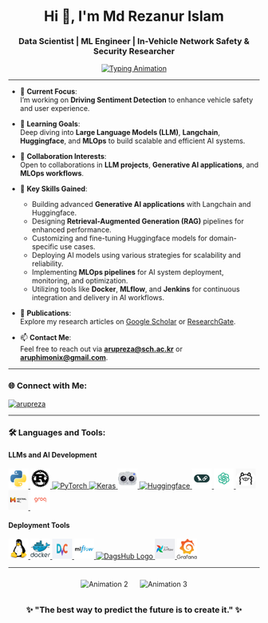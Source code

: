 <h1 align="center">Hi 👋, I'm Md Rezanur Islam</h1>
<h3 align="center">Data Scientist | ML Engineer | In-Vehicle Network Safety & Security Researcher</h3>

<p align="center">
  <a href="https://github.com/Arupreza">
    <img src="https://readme-typing-svg.demolab.com?font=Fira+Code&size=18&duration=4000&pause=1000&color=1A73E8&center=true&vCenter=true&width=800&lines=I+am+passionate+about+harnessing+the+power+of+Artificial+Intelligence.;With+a+background+in+in-vehicle+network+security+and+Machine+Learning.;My+work+spans+driving+behavior+analysis,+anomaly+detection,+LLM,;Computer+Vision,+and+in-vehicle+network+data+analysis." alt="Typing Animation" />
  </a>
</p>

---

- 🔭 **Current Focus**:  
  I’m working on **Driving Sentiment Detection** to enhance vehicle safety and user experience.

- 🌱 **Learning Goals**:  
  Deep diving into **Large Language Models (LLM)**, **Langchain**, **Huggingface**, and **MLOps** to build scalable and efficient AI systems.

- 👯 **Collaboration Interests**:  
  Open to collaborations in **LLM projects**, **Generative AI applications**, and **MLOps workflows**.

- 🤝 **Key Skills Gained**:  
  - Building advanced **Generative AI applications** with Langchain and Huggingface.  
  - Designing **Retrieval-Augmented Generation (RAG)** pipelines for enhanced performance.  
  - Customizing and fine-tuning Huggingface models for domain-specific use cases.  
  - Deploying AI models using various strategies for scalability and reliability.  
  - Implementing **MLOps pipelines** for AI system deployment, monitoring, and optimization.  
  - Utilizing tools like **Docker**, **MLflow**, and **Jenkins** for continuous integration and delivery in AI workflows.  

- 📝 **Publications**:  
  Explore my research articles on [Google Scholar](https://scholar.google.com/citations?user=x54whxoAAAAJ&hl=en) or [ResearchGate](https://www.researchgate.net/profile/Md-Islam-1381).

- 📫 **Contact Me**:  
  Feel free to reach out via **arupreza@sch.ac.kr** or **aruphimonix@gmail.com**.

---

<h3 align="left">🌐 Connect with Me:</h3>
<p align="left">
  <a href="https://linkedin.com/in/arupreza" target="blank">
    <img align="center" src="https://raw.githubusercontent.com/rahuldkjain/github-profile-readme-generator/master/src/images/icons/Social/linked-in-alt.svg" alt="arupreza" height="30" width="40" />
  </a>
</p>

---

<h3 align="left">🛠️ Languages and Tools:</h3>

#### **LLMs and AI Development**
<p align="left"> 
  <a href="https://www.python.org" target="_blank" rel="noreferrer">
    <img src="https://raw.githubusercontent.com/devicons/devicon/master/icons/python/python-original.svg" alt="Python" width="40" height="40"/>
  </a>
  <a href="https://www.rust-lang.org" target="_blank" rel="noreferrer">
    <img src="Rust.png" alt="Rust Logo" width="40" height="40"/>
  </a>
  <a href="https://pytorch.org/" target="_blank" rel="noreferrer"> 
    <img src="https://www.vectorlogo.zone/logos/pytorch/pytorch-icon.svg" alt="PyTorch" width="40" height="40"/> 
  </a> 
  <a href="https://keras.io/" target="_blank" rel="noreferrer"> 
    <img src="https://upload.wikimedia.org/wikipedia/commons/a/ae/Keras_logo.svg" alt="Keras" width="40" height="40"/> 
  </a>
  <a href="https://ai.meta.com/tools/detectron2/" target="_blank" rel="noreferrer"> 
    <img src="Detectron2.png" alt="Detectron2.png" width="40" height="40"/> 
  </a>
  <a href="https://huggingface.co/" target="_blank" rel="noreferrer">
    <img src="https://huggingface.co/front/assets/huggingface_logo-noborder.svg" alt="Huggingface" width="40" height="40"/>
  </a>
  <a href="https://langchain.com/" target="_blank" rel="noreferrer">
    <img src="Langchain2.png" alt="LangChain Logo" width="40" height="40"/>
  </a>
  <a href="https://openai.com/" target="_blank" rel="noreferrer">
    <img src="OpenAI3.png" alt="OpenAI Logo" width="40" height="40"/>
  </a>
  <a href="https://ollama.ai/" target="_blank" rel="noreferrer">
    <img src="Ollama3.jpg" alt="Ollama Logo" width="40" height="40"/>
  </a>
  <a href="https://mistral.ai/" target="_blank" rel="noreferrer">
    <img src="Mistral.png" alt="Mistral Logo" width="40" height="40"/>
  </a>
  <a href="https://groq.com/" target="_blank" rel="noreferrer">
    <img src="Groq2.png" alt="Groq Logo" width="40" height="40"/>
  </a>
</p>

#### **Deployment Tools**
<p align="left"> 
  <a href="https://www.linux.org/" target="_blank" rel="noreferrer"> 
    <img src="https://raw.githubusercontent.com/devicons/devicon/master/icons/linux/linux-original.svg" alt="Linux Logo" width="40" height="40"/> 
  </a> 
  <a href="https://www.docker.com/" target="_blank" rel="noreferrer"> 
    <img src="https://raw.githubusercontent.com/devicons/devicon/master/icons/docker/docker-original-wordmark.svg" alt="Docker Logo" width="40" height="40"/> 
  </a> 
  <a href="https://DVC_1.org/" target="_blank" rel="noreferrer">
    <img src="DVC.jpeg" alt="DVC Logo" width="40" height="40"/>
  </a>
  <a href="https://mlflow.org/" target="_blank" rel="noreferrer"> 
    <img src="MLFlow.jpeg" alt="MLflow Logo" width="40" height="40"/> 
  </a> 
  <a href="https://dagshub.com" target="_blank" rel="noreferrer"> 
    <img src="DAGS.png" alt="DagsHub Logo" width="40" height="40"/> 
  </a> 
  <a href="https://airflow.apache.org/" target="_blank" rel="noreferrer">
    <img src="AirFlow.png" alt="Airflow Logo" width="40" height="40"/>
  </a>
  <a href="https://grafana.com/" target="_blank" rel="noreferrer">
    <img src="Grafana.jpeg" alt="Grafana Logo" width="40" height="40"/>
  </a>
  </a>
</p>



---

<div align="center">
  <img src="https://raw.githubusercontent.com/Arupreza/Arupreza/main/depthwise-separable-convolution-animation-3x3-kernel.gif" alt="Animation 2" width="361" style="vertical-align: middle; margin: 10px;" />
  <img src="https://raw.githubusercontent.com/Arupreza/Arupreza/main/Transformer.gif" alt="Animation 3" width="450" style="vertical-align: middle; margin: 10px;" />
</div>

<h3 align="center">✨ "The best way to predict the future is to create it." ✨</h3>

